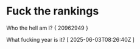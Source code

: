 # Fuck the rankings

Who the hell am I?
{ 20962949 }

What fucking year is it?
[ 2025-06-03T08:26:40Z ]

